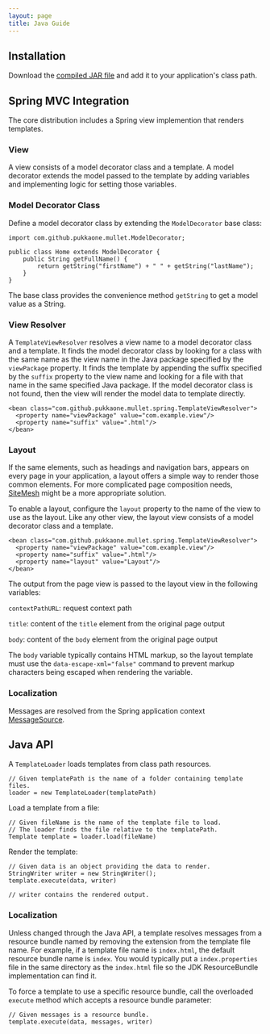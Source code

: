 ```yaml
---
layout: page
title: Java Guide
---
```


## Installation

Download the [compiled JAR file](https://github.com/pukkaone/mullet/downloads)
and add it to your application's class path.


## Spring MVC Integration

The core distribution includes a Spring view implemention that renders
templates.


### View

A view consists of a model decorator class and a template.  A model decorator
extends the model passed to the template by adding variables and implementing
logic for setting those variables.


### Model Decorator Class

Define a model decorator class by extending the `ModelDecorator` base class:

    import com.github.pukkaone.mullet.ModelDecorator;

    public class Home extends ModelDecorator {
        public String getFullName() {
            return getString("firstName") + " " + getString("lastName");
        }
    }

The base class provides the convenience method `getString` to get a model
value as a String.


### View Resolver

A `TemplateViewResolver` resolves a view name to a model decorator class and a
template.  It finds the model decorator class by looking for a class with the
same name as the view name in the Java package specified by the `viewPackage`
property.  It finds the template by appending the suffix specified by the
`suffix` property to the view name and looking for a file with that name in the
same specified Java package.  If the model decorator class is not found, then
the view will render the model data to template directly.

    <bean class="com.github.pukkaone.mullet.spring.TemplateViewResolver">
      <property name="viewPackage" value="com.example.view"/>
      <property name="suffix" value=".html"/>
    </bean>


### Layout

If the same elements, such as headings and navigation bars, appears on every
page in your application, a layout offers a simple way to render those common
elements.  For more complicated page composition needs,
[SiteMesh](https://github.com/sitemesh/sitemesh2) might be a more appropriate
solution.

To enable a layout, configure the `layout` property to the name of the view to
use as the layout.  Like any other view, the layout view consists of a model
decorator class and a template.

    <bean class="com.github.pukkaone.mullet.spring.TemplateViewResolver">
      <property name="viewPackage" value="com.example.view"/>
      <property name="suffix" value=".html"/>
      <property name="layout" value="Layout"/>
    </bean>

The output from the page view is passed to the layout view in the following
variables:

`contextPathURL`: request context path

`title`: content of the `title` element from the original page output

`body`: content of the `body` element from the original page output

The `body` variable typically contains HTML markup, so the layout template must
use the `data-escape-xml="false"` command to prevent markup characters being
escaped when rendering the variable.


### Localization

Messages are resolved from the Spring application context
[MessageSource](http://static.springsource.org/spring/docs/3.0.x/spring-framework-reference/html/beans.html#context-functionality-messagesource).


## Java API

A `TemplateLoader` loads templates from class path resources.

    // Given templatePath is the name of a folder containing template files.
    loader = new TemplateLoader(templatePath)

Load a template from a file:

    // Given fileName is the name of the template file to load.
    // The loader finds the file relative to the templatePath.
    Template template = loader.load(fileName)

Render the template:

    // Given data is an object providing the data to render.
    StringWriter writer = new StringWriter();
    template.execute(data, writer)

    // writer contains the rendered output.


### Localization

Unless changed through the Java API, a template resolves messages from a
resource bundle named by removing the extension from the template file name.
For example, if a template file name is `index.html`, the default resource
bundle name is `index`. You would typically put a `index.properties` file in
the same directory as the `index.html` file so the JDK ResourceBundle
implementation can find it.

To force a template to use a specific resource bundle, call the overloaded
`execute` method which accepts a resource bundle parameter:

    // Given messages is a resource bundle.
    template.execute(data, messages, writer)
